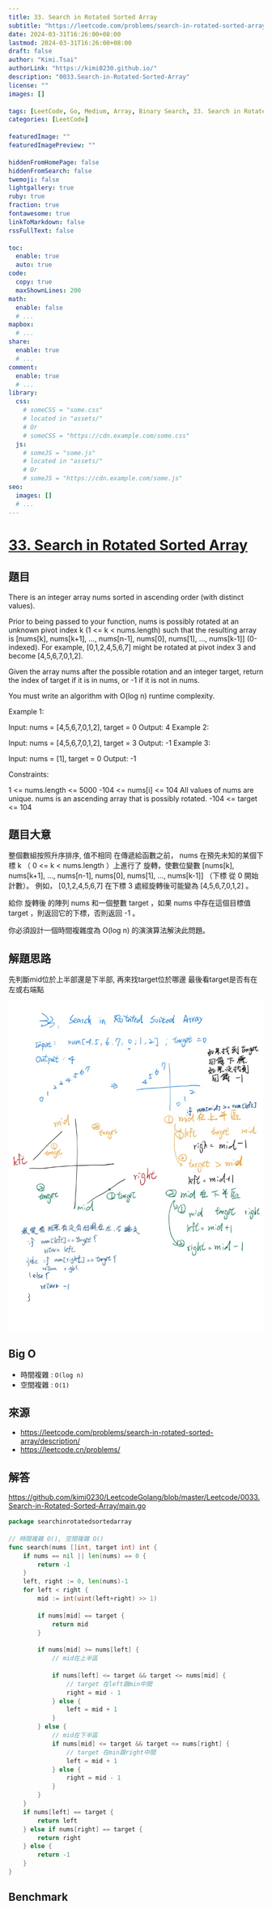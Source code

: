 ```yaml
---
title: 33. Search in Rotated Sorted Array
subtitle: "https://leetcode.com/problems/search-in-rotated-sorted-array/description/"
date: 2024-03-31T16:26:00+08:00
lastmod: 2024-03-31T16:26:00+08:00
draft: false
author: "Kimi.Tsai"
authorLink: "https://kimi0230.github.io/"
description: "0033.Search-in-Rotated-Sorted-Array"
license: ""
images: []

tags: [LeetCode, Go, Medium, Array, Binary Search, 33. Search in Rotated Sorted Array, Amazon,Facebook, Microsoft, LinkedIn, Apple]
categories: [LeetCode]

featuredImage: ""
featuredImagePreview: ""

hiddenFromHomePage: false
hiddenFromSearch: false
twemoji: false
lightgallery: true
ruby: true
fraction: true
fontawesome: true
linkToMarkdown: false
rssFullText: false

toc:
  enable: true
  auto: true
code:
  copy: true
  maxShownLines: 200
math:
  enable: false
  # ...
mapbox:
  # ...
share:
  enable: true
  # ...
comment:
  enable: true
  # ...
library:
  css:
    # someCSS = "some.css"
    # located in "assets/"
    # Or
    # someCSS = "https://cdn.example.com/some.css"
  js:
    # someJS = "some.js"
    # located in "assets/"
    # Or
    # someJS = "https://cdn.example.com/some.js"
seo:
  images: []
  # ...
---
```

# [33. Search in Rotated Sorted Array](https://leetcode.com/problems/search-in-rotated-sorted-array/description/)

## 題目
There is an integer array nums sorted in ascending order (with distinct values).

Prior to being passed to your function, nums is possibly rotated at an unknown pivot index k (1 <= k < nums.length) such that the resulting array is [nums[k], nums[k+1], ..., nums[n-1], nums[0], nums[1], ..., nums[k-1]] (0-indexed). For example, [0,1,2,4,5,6,7] might be rotated at pivot index 3 and become [4,5,6,7,0,1,2].

Given the array nums after the possible rotation and an integer target, return the index of target if it is in nums, or -1 if it is not in nums.

You must write an algorithm with O(log n) runtime complexity.

 

Example 1:

Input: nums = [4,5,6,7,0,1,2], target = 0
Output: 4
Example 2:

Input: nums = [4,5,6,7,0,1,2], target = 3
Output: -1
Example 3:

Input: nums = [1], target = 0
Output: -1
 

Constraints:

1 <= nums.length <= 5000
-104 <= nums[i] <= 104
All values of nums are unique.
nums is an ascending array that is possibly rotated.
-104 <= target <= 104

## 題目大意
整個數組按照升序排序, 值不相同
在傳遞給函數之前， nums 在預先未知的某個下標 k （ 0 <= k < nums.length ）上進行了 旋轉，使數位變數 [nums[k], nums[k+1], ..., nums[n-1], nums[0], nums[1], ..., nums[k-1]] （下標 從 0 開始 計數）。 例如， [0,1,2,4,5,6,7] 在下標 3 處經旋轉後可能變為 [4,5,6,7,0,1,2] 。

給你 旋轉後 的陣列 nums 和一個整數 target ，如果 nums 中存在這個目標值 target ，則返回它的下標，否則返回 -1 。

你必須設計一個時間複雜度為 O(log n) 的演演算法解決此問題。

## 解題思路

先判斷mid位於上半部還是下半部, 再來找target位於哪邊
最後看target是否有在左或右端點

![](0033.Search-in-Rotated-Sorted-Array.jpg)


## Big O

* 時間複雜 : `O(log n)`
* 空間複雜 : `O(1)`

## 來源
* https://leetcode.com/problems/search-in-rotated-sorted-array/description/
* https://leetcode.cn/problems/

## 解答
https://github.com/kimi0230/LeetcodeGolang/blob/master/Leetcode/0033.Search-in-Rotated-Sorted-Array/main.go

```go
package searchinrotatedsortedarray

// 時間複雜 O(), 空間複雜 O()
func search(nums []int, target int) int {
	if nums == nil || len(nums) == 0 {
		return -1
	}
	left, right := 0, len(nums)-1
	for left < right {
		mid := int(uint(left+right) >> 1)

		if nums[mid] == target {
			return mid
		}

		if nums[mid] >= nums[left] {
			// mid在上半區

			if nums[left] <= target && target <= nums[mid] {
				// target 在left跟min中間
				right = mid - 1
			} else {
				left = mid + 1
			}
		} else {
			// mid在下半區
			if nums[mid] <= target && target <= nums[right] {
				// target 在min跟right中間
				left = mid + 1
			} else {
				right = mid - 1
			}
		}
	}
	if nums[left] == target {
		return left
	} else if nums[right] == target {
		return right
	} else {
		return -1
	}
}

```

##  Benchmark

```sh

```